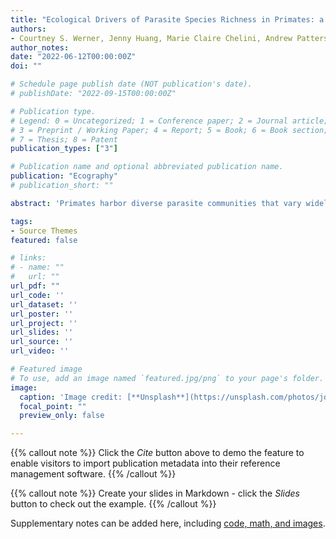```yaml
---
title: "Ecological Drivers of Parasite Species Richness in Primates: a Novel Approach to Addressing Sampling Bias." 
authors:
- Courtney S. Werner, Jenny Huang, Marie Claire Chelini, Andrew Patterson, Jingjing Shi, Mohamad Elmasri, Max Farrell, Melanie Wang, Charles L. Nunn.
author_notes:
date: "2022-06-12T00:00:00Z"
doi: ""

# Schedule page publish date (NOT publication's date).
# publishDate: "2022-09-15T00:00:00Z"

# Publication type.
# Legend: 0 = Uncategorized; 1 = Conference paper; 2 = Journal article;
# 3 = Preprint / Working Paper; 4 = Report; 5 = Book; 6 = Book section;
# 7 = Thesis; 8 = Patent
publication_types: ["3"]

# Publication name and optional abbreviated publication name.
publication: "Ecography"
# publication_short: ""

abstract: 'Primates harbor diverse parasite communities that vary widely across species. Investigating this cross-species variation requires comparative approaches, yet inferences from comparative research on parasitism are limited by variation in sampling effort: some hosts, and some parasites, are better studied than others. Previous studies have attempted to address these limitations using richness estimators or by including a measure of sampling effort in the statistical models, with limited success. We take a novel approach to address sampling bias by imputing shared parasites using both host phylogeny and geography in a link prediction model. We then conduct a Bayesian phylogenetic regression to analyze how host traits influence the estimated richness of parasites with different transmission modes. Edge imputation reduced the effect of sampling bias but did not eliminate it completely. Body mass predicted higher richness of parasites transmitted via close-contact and the environment, while arboreality was associated with lower richness of parasites transmitted via close-contact and intermediate hosts. Even after edge imputation, sampling bias continued to influence variation in parasite species richness in primates, with effects of sampling effort remaining statistically important in the models. We conclude that advancements in the prediction of missing host-parasite links can strengthen inferences made with existing data, but they do so incompletely. Our findings therefore call for more systematic study of parasites in wild animals to advance comparative research on parasitism.'

tags:
- Source Themes
featured: false

# links:
# - name: ""
#   url: ""
url_pdf: ""
url_code: ''
url_dataset: ''
url_poster: ''
url_project: ''
url_slides: ''
url_source: ''
url_video: ''

# Featured image
# To use, add an image named `featured.jpg/png` to your page's folder. 
image:
  caption: 'Image credit: [**Unsplash**](https://unsplash.com/photos/jdD8gXaTZsc)'
  focal_point: ""
  preview_only: false

---
```


{{% callout note %}}
Click the *Cite* button above to demo the feature to enable visitors to import publication metadata into their reference management software.
{{% /callout %}}

{{% callout note %}}
Create your slides in Markdown - click the *Slides* button to check out the example.
{{% /callout %}}

Supplementary notes can be added here, including [code, math, and images](https://wowchemy.com/docs/writing-markdown-latex/).
